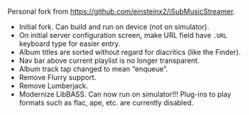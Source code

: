 Personal fork from https://github.com/einsteinx2/iSubMusicStreamer.

* Initial fork.  Can build and run on device (not on simulator).
* On initial server configuration screen, make URL field have `.URL` keyboard type for easier entry.
* Album titles are sorted without regard for diacritics (like the Finder).
* Nav bar above current playlist is no longer transparent.
* Album track tap changed to mean “enqueue”.
* Remove Flurry support.
* Remove Lumberjack.
* Modernize LibBASS. Can now run on simulator!!! Plug-ins to play formats such as flac, ape, etc. are currently disabled.

